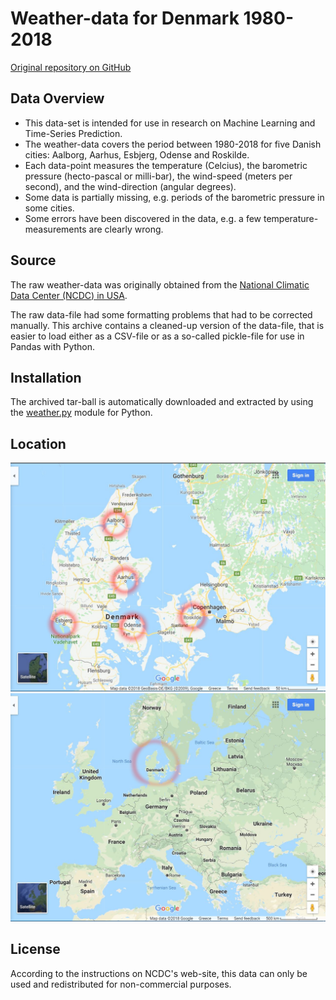 # Weather-data for Denmark 1980-2018

[Original repository on GitHub](https://github.com/Hvass-Labs/weather-denmark)


## Data Overview

* This data-set is intended for use in research on Machine Learning and Time-Series Prediction.
* The weather-data covers the period between 1980-2018 for five Danish cities: Aalborg, Aarhus, Esbjerg, Odense and Roskilde.
* Each data-point measures the temperature (Celcius), the barometric pressure (hecto-pascal or milli-bar), the wind-speed (meters per second), and the wind-direction (angular degrees).
* Some data is partially missing, e.g. periods of the barometric pressure in some cities.
* Some errors have been discovered in the data, e.g. a few temperature-measurements are clearly wrong.


## Source

The raw weather-data was originally obtained from the [National Climatic Data Center (NCDC) in USA](https://www7.ncdc.noaa.gov/CDO/cdoselect.cmd).

The raw data-file had some formatting problems that had to be corrected manually. This archive contains a cleaned-up version of the data-file, that is easier to load either as a CSV-file or as a so-called pickle-file for use in Pandas with Python.


## Installation

The archived tar-ball is automatically downloaded and extracted by using the [weather.py](https://github.com/Hvass-Labs/TensorFlow-Tutorials/blob/master/weather.py) module for Python.


## Location

![Denmark](images/Denmark.jpg) ![Europe](images/Europe.jpg)


## License

According to the instructions on NCDC's web-site, this data can only be used and redistributed for non-commercial purposes.

